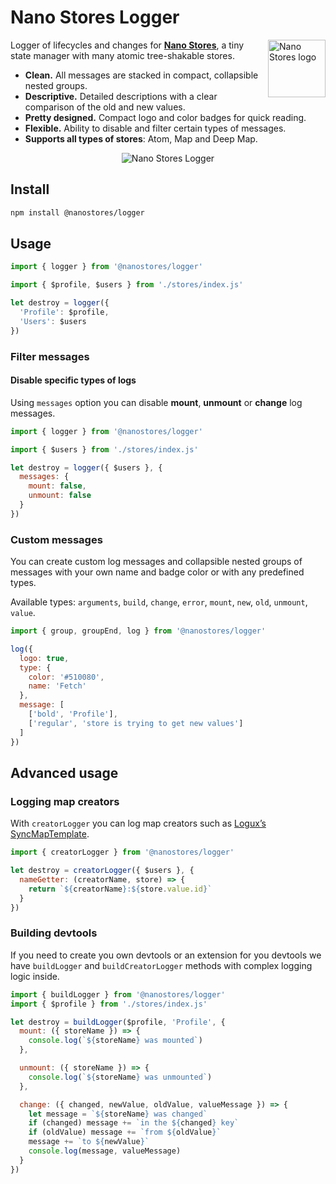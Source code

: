 # Nano Stores Logger

<img align="right" width="92" height="92" title="Nano Stores logo"
     src="https://nanostores.github.io/nanostores/logo.svg">

Logger of lifecycles and changes for **[Nano Stores]**,
a tiny state manager with many atomic tree-shakable stores.

* **Clean.** All messages are stacked in compact, collapsible nested groups.
* **Descriptive.** Detailed descriptions with a clear comparison of the old and new values.
* **Pretty designed.** Compact logo and color badges for quick reading.
* **Flexible.** Ability to disable and filter certain types of messages.
* **Supports all types of stores**: Atom, Map and Deep Map.

[Nano Stores]: https://github.com/nanostores/nanostores/

<p align="center">
  <picture>
    <source media="(prefers-color-scheme: dark)" srcset="./img/dark.png">
    <source media="(prefers-color-scheme: light)" srcset="./img/light.png">
    <img alt="Nano Stores Logger" src="./img/light.png">
  </picture>
</p>

## Install

```sh
npm install @nanostores/logger
```

## Usage

```js
import { logger } from '@nanostores/logger'

import { $profile, $users } from './stores/index.js'

let destroy = logger({
  'Profile': $profile,
  'Users': $users
})
```

### Filter messages

#### Disable specific types of logs

Using `messages` option you can disable
**mount**, **unmount** or **change** log messages.

```js
import { logger } from '@nanostores/logger'

import { $users } from './stores/index.js'

let destroy = logger({ $users }, {
  messages: {
    mount: false,
    unmount: false
  }
})
```

### Custom messages

You can create custom log messages and collapsible nested groups of messages
with your own name and badge color or with any predefined types.

Available types: `arguments`, `build`, `change`, `error`, `mount`,
`new`, `old`, `unmount`, `value`.

```js
import { group, groupEnd, log } from '@nanostores/logger'

log({
  logo: true,
  type: {
    color: '#510080',
    name: 'Fetch'
  },
  message: [
    ['bold', 'Profile'],
    ['regular', 'store is trying to get new values']
  ]
})
```

## Advanced usage

### Logging map creators

With `creatorLogger` you can log map creators such as
[Logux’s SyncMapTemplate](https://logux.io/web-api/#globals-syncmaptemplate).

```js
import { creatorLogger } from '@nanostores/logger'

let destroy = creatorLogger({ $users }, {
  nameGetter: (creatorName, store) => {
    return `${creatorName}:${store.value.id}`
  }
})
```

### Building devtools

If you need to create you own devtools or an extension for you devtools
we have `buildLogger` and `buildCreatorLogger` methods
with complex logging logic inside.

```js
import { buildLogger } from '@nanostores/logger'
import { $profile } from './stores/index.js'

let destroy = buildLogger($profile, 'Profile', {
  mount: ({ storeName }) => {
    console.log(`${storeName} was mounted`)
  },

  unmount: ({ storeName }) => {
    console.log(`${storeName} was unmounted`)
  },

  change: ({ changed, newValue, oldValue, valueMessage }) => {
    let message = `${storeName} was changed`
    if (changed) message += `in the ${changed} key`
    if (oldValue) message += `from ${oldValue}`
    message += `to ${newValue}`
    console.log(message, valueMessage)
  }
})
```
